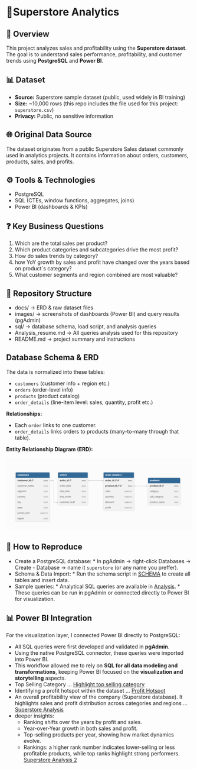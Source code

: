 # 🔧Superstore Analytics

## 📌 Overview
This project analyzes sales and profitability using the **Superstore dataset**.  
The goal is to understand sales performance, profitability, and customer trends using **PostgreSQL** and **Power BI**.

## 📊 Dataset
- **Source:** Superstore sample dataset (public, used widely in BI training)
- **Size:** ~10,000 rows (this repo includes the file used for this project: `superstore.csv`)
- **Privacy:** Public, no sensitive information

## 🌐 Original Data Source
The dataset originates from a public Superstore Sales dataset commonly used in analytics projects. It contains information about orders, customers, products, sales, and profits.

## ⚙️ Tools & Technologies
- PostgreSQL
- SQL (CTEs, window functions, aggregates, joins)
- Power BI (dashboards & KPIs)

## ❓ Key Business Questions
1. Which are the total sales per product?
2. Which product categories and subcategories drive the most profit?
3. How do sales trends by category?
4. how YoY growth by sales and profit have changed over the years based on product´s category?
5. What customer segments and region combined are most valuable?

## 📂 Repository Structure
- docs/                  → ERD & raw dataset files
- images/                → screenshots of dashboards (Power BI) and query results (pgAdmin)
- sql/                   → database schema, load script, and analysis queries
- Analysis_resume.md     → All queries analysis used for this repository
- README.md              → project summary and instructions 


## Database Schema & ERD

The data is normalized into these tables:

- `customers` (customer info + region etc.)  
- `orders` (order-level info)  
- `products` (product catalog)  
- `order_details` (line-item level: sales, quantity, profit etc.)

**Relationships:**

- Each `order` links to one customer.  
- `order_details` links orders to products (many-to-many through that table).  


**Entity Relationship Diagram (ERD):**

![ERD](docs/ERD.png)

## 🔄 How to Reproduce
- Create a PostgreSQL database:
      * In pgAdmin → right-click Databases → Create - Database → name it `superstore` (or any name you preffer).
- Schema & Data Import:
      * Run the schema script in [SCHEMA](sql/SCHEMA.sql) to create all tables and insert data.
- Sample queries:
      * Analytical SQL queries are available in [Analysis](sql/Analysis.sql).
      * These queries can be run in pgAdmin or connected directly to Power BI for visualization.

## 📊 Power BI Integration
For the visualization layer, I connected Power BI directly to PostgreSQL:

- All SQL queries were first developed and validated in **pgAdmin**.  
- Using the native PostgreSQL connector, these queries were imported into Power BI.  
- This workflow allowed me to rely on **SQL for all data modeling and transformations**, keeping Power BI focused on the **visualization and storytelling** aspects.  
- Top Selling Category ... [Highlight top selling category](images/Highlight_top_selling_category.png)
- Identifying a profit hotspot within the dataset ... [Profit Hotspot](images/profit_hotspot.png)
- An overall profitability view of the company (Superstore database). It highlights sales and profit distribution across categories and regions ... [Superstore Analysis](images/superstore_analysis.png)
- deeper insights:
     * Ranking shifts over the years by profit and sales.
     * Year-over-Year growth in both sales and profit.
     * Top-selling products per year, showing how market dynamics evolve.
     * Rankings: a higher rank number indicates lower-selling or less profitable products, while top ranks highlight strong performers.
[Superstore Analysis 2](images/superstore_analysis_2.png)

